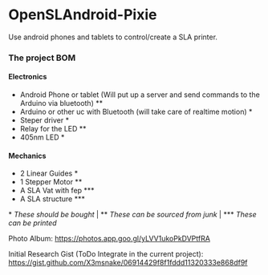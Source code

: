 # OpenSLAndroid-Pixie
Use android phones and tablets to control/create a SLA printer.

### The project BOM

#### Electronics

- Android Phone or tablet (Will put up a server and send commands to the Arduino via bluetooth) **
- Arduino or other uc with Bluetooth (will take care of realtime motion) *
- Steper driver *
- Relay for the LED **
- 405nm LED *

#### Mechanics

- 2 Linear Guides *
- 1 Stepper Motor **
- A SLA Vat with fep ***
- A SLA structure ***


\* *These should be bought* | \** *These can be sourced from junk* | \*** *These can be printed*

Photo Album: https://photos.app.goo.gl/yLVV1ukoPkDVPtfRA

Initial Research Gist (ToDo Integrate in the current project): https://gist.github.com/X3msnake/06914429f8f1fddd11320333e868df9f
